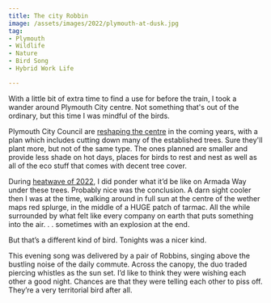```yaml
---
title: The city Robbin
image: /assets/images/2022/plymouth-at-dusk.jpg
tag:
- Plymouth
- Wildlife
- Nature
- Bird Song
- Hybrid Work Life

---
```


With a little bit of extra time to find a use for before the train, I took a wander around Plymouth City centre. Not something that's out of the ordinary, but this time I was mindful of the birds.

Plymouth City Council are [reshaping the centre](https://www.plymouth.gov.uk/learn-about-armada-way-regeneration-plans) in the coming years, with a plan which includes cutting down many of the established trees. Sure they'll plant more, but not of the same type. The ones planned are smaller and provide less shade on hot days, places for birds to rest and nest as well as all of the eco stuff that comes with decent tree cover. 

During [heatwave of 2022](https://en.wikipedia.org/wiki/2022_United_Kingdom_heat_waves#July_heatwave), I did ponder what it’d be like on Armada Way under these trees. Probably nice was the conclusion. A darn sight cooler then I was at the time, walking around in full sun at the centre of the wether maps red splurge, in the middle of a HUGE patch of tarmac. All the while surrounded by what felt like every company on earth that puts something into the air. . . sometimes with an explosion at the end.

But that’s a different kind of bird. Tonights was a nicer kind.

This evening song was delivered by a pair of Robbins, singing above the bustling noise of the daily commute. Across the canopy, the duo traded piercing whistles as the sun set. I’d like to think they were wishing each other a good night. Chances are that they were telling each other to piss off. They’re a very territorial bird after all.
